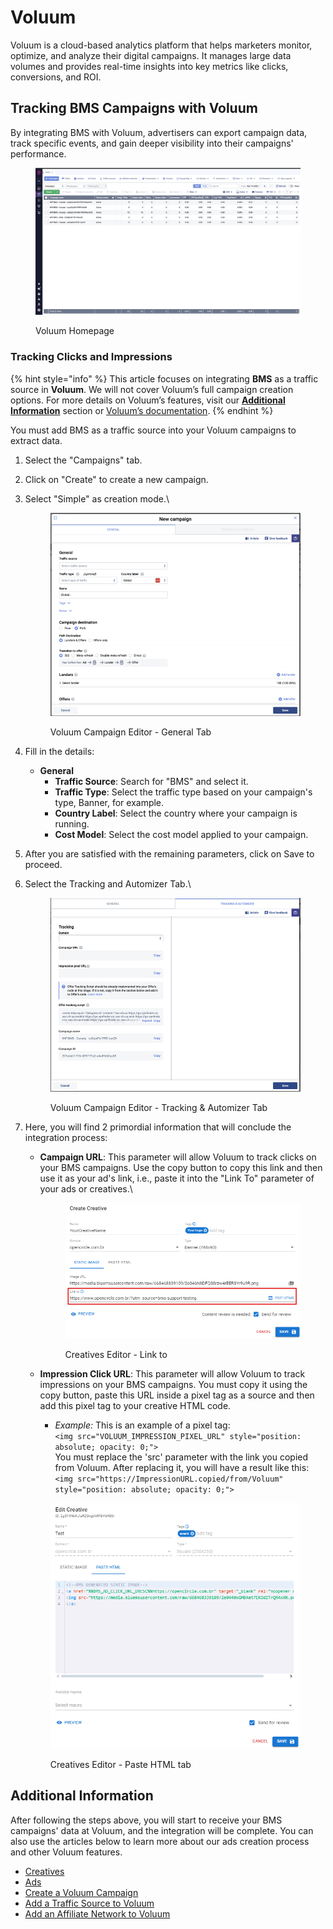 # Voluum

Voluum is a cloud-based analytics platform that helps marketers monitor, optimize, and analyze their digital campaigns. It manages large data volumes and provides real-time insights into key metrics like clicks, conversions, and ROI.

## Tracking BMS Campaigns with Voluum

By integrating BMS with Voluum, advertisers can export campaign data, track specific events, and gain deeper visibility into their campaigns' performance.

<figure><img src="../.gitbook/assets/image (1039).png" alt=""><figcaption><p>Voluum Homepage</p></figcaption></figure>

### Tracking Clicks and Impressions

{% hint style="info" %}
This article focuses on integrating **BMS** as a traffic source in **Voluum**. We will not cover Voluum’s full campaign creation options. For more details on Voluum’s features, visit our [**Additional Information**](voluum.md#additional-information) section or [Voluum’s documentation](https://doc.voluum.com/).&#x20;
{% endhint %}

You must add BMS as a traffic source into your Voluum campaigns to extract data.

1. Select the "Campaigns" tab.
2. Click on "Create" to create a new campaign.
3.  Select "Simple" as creation mode.\


    <figure><img src="../.gitbook/assets/image (1040).png" alt=""><figcaption><p>Voluum Campaign Editor - General Tab</p></figcaption></figure>


4. Fill in the details:
   * **General**
     * **Traffic Source**: Search for "BMS" and select it.
     * **Traffic Type**: Select the traffic type based on your campaign's type, Banner, for example.
     * **Country Label**: Select the country where your campaign is running.
     * **Cost Model**: Select the cost model applied to your campaign.
5. After you are satisfied with the remaining parameters, click on Save to proceed.
6.  Select the Tracking and Automizer Tab.\


    <figure><img src="../.gitbook/assets/image (4) (3).png" alt=""><figcaption><p>Voluum Campaign Editor - Tracking &#x26; Automizer Tab</p></figcaption></figure>


7.  Here, you will find 2 primordial information that will conclude the integration process:

    *   **Campaign URL**: This parameter will allow Voluum to track clicks on your BMS campaigns. Use the copy button to copy this link and then use it as your ad's link, i.e., paste it into the "Link To" parameter of your ads or creatives.\


        <figure><img src="../.gitbook/assets/image (1043).png" alt=""><figcaption><p>Creatives Editor - Link to</p></figcaption></figure>
    * **Impression Click URL**: This parameter will allow Voluum to track impressions on your BMS campaigns. You must copy it using the copy button, paste this URL inside a pixel tag as a source and then add this pixel tag to your creative HTML code.
      * _Example:_ This is an example of a pixel tag:\
        `<img src="VOLUUM_IMPRESSION_PIXEL_URL" style="position: absolute; opacity: 0;">`\
        You must replace the 'src' parameter with the link you copied from Voluum. After replacing it, you will have a result like this:\
        `<img src="https://ImpressionURL.copied/from/Voluum" style="position: absolute; opacity: 0;">`

    <figure><img src="../.gitbook/assets/image (1042).png" alt=""><figcaption><p>Creatives Editor - Paste HTML tab</p></figcaption></figure>

## Additional Information

After following the steps above, you will start to receive your BMS campaigns' data at Voluum, and the integration will be complete. You can also use the articles below to learn more about our ads creation process and other Voluum features.

* [Creatives](../product-documentation/ad-server/creatives.md)
* [Ads](../product-documentation/ad-server/ads/)
* [Create a Voluum Campaign](https://doc.voluum.com/article/create-a-voluum-campaign)
* [Add a Traffic Source to Voluum](https://doc.voluum.com/article/add-a-traffic-source-to-voluum)
* [Add an Affiliate Network to Voluum](https://doc.voluum.com/article/add-an-affiliate-network-to-voluum)
